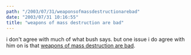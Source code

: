 ```yaml
---
path: "/2003/07/31/weaponsofmassdestructionarebad" 
date: "2003/07/31 10:16:55" 
title: "weapons of mass destruction are bad" 
---
```

i don't agree with much of what bush says. but one issue i do agree with him on is that <a href="http://www.guardian.co.uk/usa/story/0,12271,1009497,00.html">weapons of mass destruction are bad</a>.